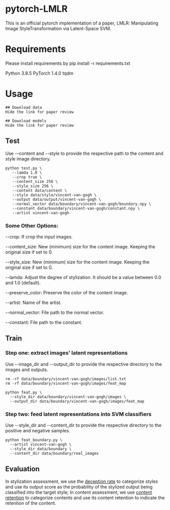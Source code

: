 # pytorch-LMLR
This is an official pytorch implementation of a paper, LMLR: Manipulating Image StyleTransformation via Latent-Space SVM. 

# Requirements
Please install requirements by pip install -r requirements.txt

Python 3.8.5
PyTorch 1.4.0
tqdm

# Usage

```
## Download data
Hide the link for paper review

## Download models
Hide the link for paper review
```

## Test
Use --content and --style to provide the respective path to the content and style image directory.

```
python test.py \
   --lamda 1.0 \
   --crop true \
   --content_size 256 \
   --style_size 256 \
   --content data/content \
   --style data/style/vincent-van-gogh \
   --output data/output/vincent-van-gogh \
   --normal_vector data/boundary/vincent-van-gogh/boundary.npy \
   --constant data/boundary/vincent-van-gogh/constant.npy \
   --artist vincent-van-gogh
```

### Some Other Options:

--crop: If crop the input images.

--content_size: New (minimum) size for the content image. Keeping the original size if set to 0.

--style_size: New (minimum) size for the content image. Keeping the original size if set to 0.

--lamda: Adjust the degree of stylization. It should be a value between 0.0 and 1.0 (default).

--preserve_color: Preserve the color of the content image.

--artist: Name of the artist.

--normal_vector: File path to the normal vector.

--constant: File path to the constant.


## Train

### Step one: extract images' latent representations
Use --image_dir and --output_dir to provide the respective directory to the images and outputs.

```
rm -rf data/boundary/vincent-van-gogh/images/list.txt
rm -rf data/boundary/vincent-van-gogh/images/feat_map

python feat.py \
  --style_dir data/boundary/vincent-van-gogh/images \
  --output_dir data/boundary/vincent-van-gogh/images/feat_map
```

### Step two: feed latent representations into SVM classifiers
Use --style_dir and --content_dir to provide the respective directory to the positive and negative samples.
```
python feat_boundary.py \
  --artist vincent-van-gogh \
  --style_dir data/boundary \
  --content_dir data/boundary/real_images
```

## Evaluation
In stylization assessment, we use the [deception rate](https://github.com/CompVis/adaptive-style-transfer/tree/master/evaluation) to categorize styles and use its output score as the probability of the stylized output being classified into the target style; In content assessment, we use [content retention](https://github.com/tensorflow/models/tree/v1.12.0/research/slim) to categorize contents and use its content retention to indicate the retention of the content. 


